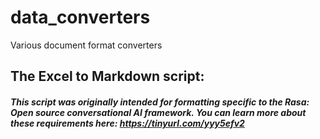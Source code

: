 # data_converters
Various document format converters

## The Excel to Markdown script:
##### This script was originally intended for formatting specific to the Rasa: Open source conversational AI framework. You can learn more about these requirements here: https://tinyurl.com/yyy5efv2
